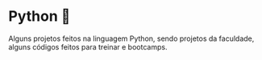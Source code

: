 # Python :snake:

Alguns projetos feitos na linguagem Python, sendo projetos da faculdade, alguns códigos feitos para treinar e bootcamps.